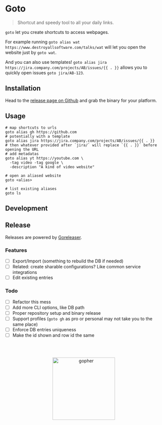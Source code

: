 # Goto

> Shortcut and speedy tool to all your daily links.

`goto` let you create shortcuts to access webpages. 

For example running `goto alias wat
https://www.destroyallsoftware.com/talks/wat` will let you open the
website just by `goto wat`.

And you can also use templates! `goto alias jira
https://jira.company.com/projects/AB/issues/{{ . }}` allows you to
quickly open issues `goto jira/AB-123`.

## Installation

Head to the [release page on
Github](https://github.com/xav-b/goto/releases) and grab the binary for
your platform.

## Usage

```console
# map shortcuts to urls
goto alias gh https://github.com
# potentially with a template
goto alias jira https://jira.company.com/projects/AB/issues/{{ . }}
# then whatever provided after `jira/` will replace `{{ . }}` before opening the URL
# add metadatas
goto alias yt https://youtube.com \
  -tag video -tag google \
  -description "A kind of video website"

# open an aliased website
goto <alias>

# list existing aliases
goto ls
```

## Development

## Release

Releases are powered by [Goreleaser](https://goreleaser.com/).

### Features

- [ ] Export/Import (something to rebuild the DB if needed)
- [ ] Related: create sharable configurations? Like common service integrations
- [ ] Edit existing entries

### Todo

- [ ] Refactor this mess
- [ ] Add more CLI options, like DB path
- [ ] Proper repository setup and binary release
- [ ] Support profiles (`goto gh` as pro or personal may not take you to the same place)
- [ ] Enforce DB entries uniqueness
- [ ] Make the id shown and row id the same

<br />
<br />

<p align="center">
  <img src="https://raw.github.com/hivetech/hivetech.github.io/master/images/pilotgopher.jpg" alt="gopher" width="200px"/>
</p>


[GoDoc]: https://godoc.org/github.com/hackliff/cliper
[walker]: http://gowalker.org/github.com/hackliff/cliper
[GoDoc Widget]: https://godoc.org/hackliff/cliper?status.svg
[releases]: https://github.com/hackliff/cliper/releases

[semver]: http://semver.org
[commit]: https://chris.beams.io/posts/git-commit/
